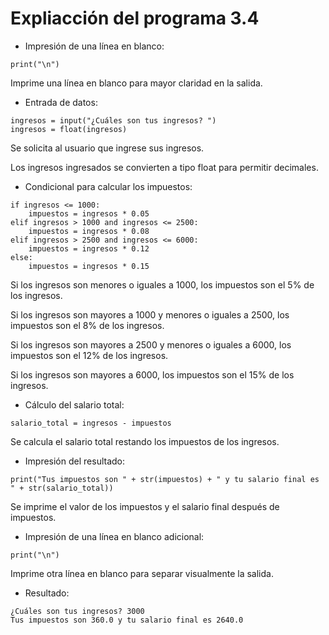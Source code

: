 # Expliacción del programa 3.4
- Impresión de una línea en blanco:
```
print("\n")
```
Imprime una línea en blanco para mayor claridad en la salida.

- Entrada de datos:
```
ingresos = input("¿Cuáles son tus ingresos? ")
ingresos = float(ingresos)
```
Se solicita al usuario que ingrese sus ingresos.

Los ingresos ingresados se convierten a tipo float para permitir decimales.

- Condicional para calcular los impuestos:
```
if ingresos <= 1000:
    impuestos = ingresos * 0.05
elif ingresos > 1000 and ingresos <= 2500:
    impuestos = ingresos * 0.08
elif ingresos > 2500 and ingresos <= 6000:
    impuestos = ingresos * 0.12
else:
    impuestos = ingresos * 0.15
```
Si los ingresos son menores o iguales a 1000, los impuestos son el 5% de los ingresos.

Si los ingresos son mayores a 1000 y menores o iguales a 2500, los impuestos son el 8% de los ingresos.

Si los ingresos son mayores a 2500 y menores o iguales a 6000, los impuestos son el 12% de los ingresos.

Si los ingresos son mayores a 6000, los impuestos son el 15% de los ingresos.

- Cálculo del salario total:
```
salario_total = ingresos - impuestos
```
Se calcula el salario total restando los impuestos de los ingresos.

- Impresión del resultado:
```
print("Tus impuestos son " + str(impuestos) + " y tu salario final es " + str(salario_total))
```
Se imprime el valor de los impuestos y el salario final después de impuestos.

- Impresión de una línea en blanco adicional:
```
print("\n")
```
Imprime otra línea en blanco para separar visualmente la salida.

- Resultado:
```
¿Cuáles son tus ingresos? 3000
Tus impuestos son 360.0 y tu salario final es 2640.0
```
